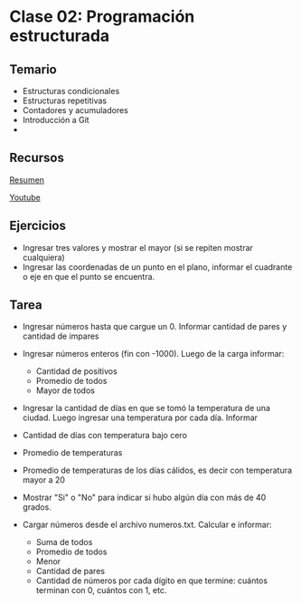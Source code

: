 # Clase 02: Programación estructurada

## Temario

- Estructuras condicionales
- Estructuras repetitivas
- Contadores y acumuladores
- Introducción a Git
- 
## Recursos

[Resumen](https://xmind.app/m/pmQ7EG)

[Youtube](https://youtu.be/weZuehIvyig)

## Ejercicios

* Ingresar tres valores y mostrar el mayor (si se repiten mostrar cualquiera)
* Ingresar las coordenadas de un punto en el plano, informar el cuadrante o eje en que el punto se encuentra.


## Tarea

* Ingresar números hasta que cargue un 0. Informar cantidad de pares y cantidad de impares
*  Ingresar números enteros (fin con -1000). Luego de la carga informar:
   * Cantidad de positivos
   * Promedio de todos
   * Mayor de todos

* Ingresar la cantidad de días en que se tomó la temperatura de una ciudad. Luego ingresar una temperatura por cada día. Informar
* Cantidad de días con temperatura bajo cero
* Promedio de temperaturas
* Promedio de temperaturas de los días cálidos, es decir con  temperatura mayor a 20
* Mostrar "Si" o "No" para indicar si hubo algún día con más de 40 grados.

* Cargar números desde el archivo numeros.txt. Calcular e
informar:
  * Suma de todos
  * Promedio de todos
  * Menor
  * Cantidad de pares
  * Cantidad de números por cada dígito en que termine: cuántos terminan con 0, cuántos con 1, etc.



